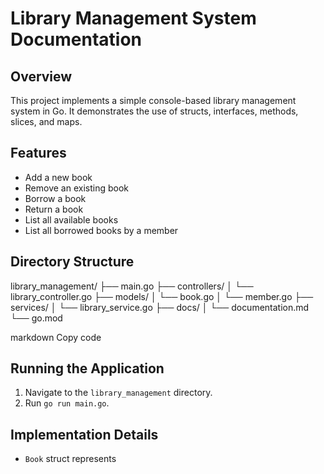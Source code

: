 # Library Management System Documentation

## Overview

This project implements a simple console-based library management system in Go. It demonstrates the use of structs, interfaces, methods, slices, and maps.

## Features

- Add a new book
- Remove an existing book
- Borrow a book
- Return a book
- List all available books
- List all borrowed books by a member

## Directory Structure

library_management/
├── main.go
├── controllers/
│ └── library_controller.go
├── models/
│ └── book.go
│ └── member.go
├── services/
│ └── library_service.go
├── docs/
│ └── documentation.md
└── go.mod

markdown
Copy code

## Running the Application

1. Navigate to the `library_management` directory.
2. Run `go run main.go`.

## Implementation Details

- `Book` struct represents
